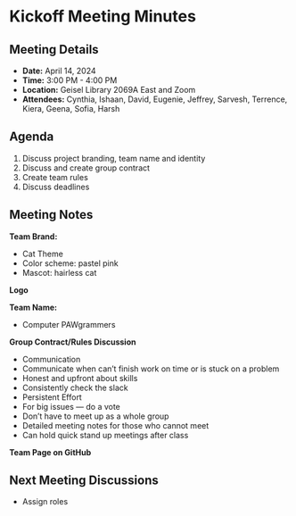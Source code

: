 # Kickoff Meeting Minutes

## Meeting Details

- **Date:** April 14, 2024
- **Time:** 3:00 PM - 4:00 PM
- **Location:** Geisel Library 2069A East and Zoom
- **Attendees:** Cynthia, Ishaan, David, Eugenie, Jeffrey, Sarvesh, Terrence, Kiera, Geena, Sofia, Harsh

## Agenda

1. Discuss project branding, team name and identity
2. Discuss and create group contract
3. Create team rules
4. Discuss deadlines

## Meeting Notes

**Team Brand:**

- Cat Theme
- Color scheme: pastel pink
- Mascot: hairless cat

**Logo**

**Team Name:**

- Computer PAWgrammers

**Group Contract/Rules Discussion**

- Communication
- Communicate when can’t finish work on time or is stuck on a problem
- Honest and upfront about skills
- Consistently check the slack
- Persistent Effort
- For big issues — do a vote
- Don’t have to meet up as a whole group
- Detailed meeting notes for those who cannot meet
- Can hold quick stand up meetings after class

**Team Page on GitHub**

## Next Meeting Discussions

- Assign roles
